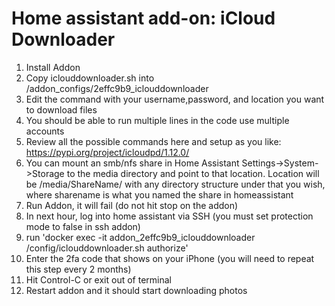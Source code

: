 # Home assistant add-on: iCloud Downloader

1. Install Addon
1. Copy iclouddownloader.sh into /addon_configs/2effc9b9_iclouddownloader
1. Edit the command with your username,password, and location you want to download files
1. You should be able to run multiple lines in the code use multiple accounts
1. Review all the possible commands here and setup as you like: https://pypi.org/project/icloudpd/1.12.0/
1. You can mount an smb/nfs share in Home Assistant Settings->System->Storage to the media directory and point to that location. Location will be /media/ShareName/ with any directory structure under that you wish, where sharename is what you named the share in homeassistant
1. Run Addon, it will fail (do not hit stop on the addon)
1. In next hour, log into home assistant via SSH (you must set protection mode to false in ssh addon)
1. run 'docker exec -it addon_2effc9b9_iclouddownloader /config/iclouddownloader.sh authorize'
1. Enter the 2fa code that shows on your iPhone (you will need to repeat this step every 2 months)
1. Hit Control-C or exit out of terminal
1. Restart addon and it should start downloading photos





[repository]: https://github.com/jdeath/homeassistant-addons
